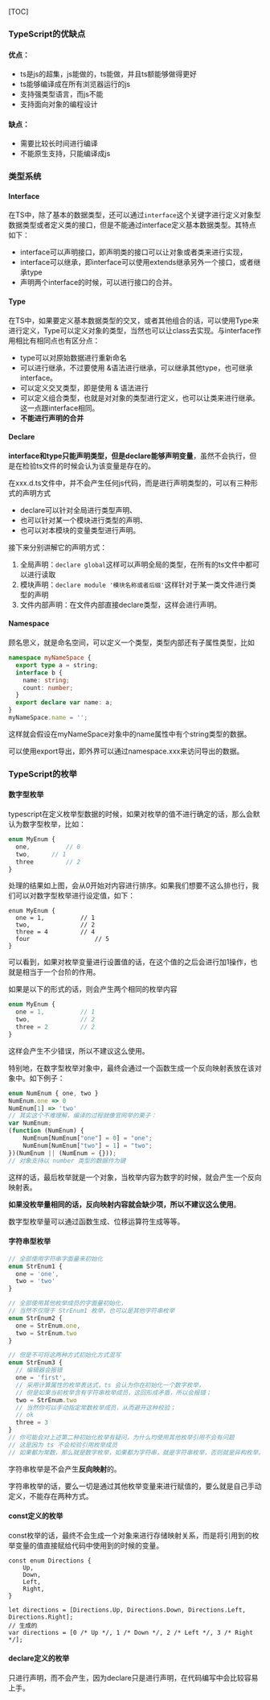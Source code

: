 [TOC]

### TypeScript的优缺点

#### 优点：

- ts是js的超集，js能做的，ts能做，并且ts额能够做得更好
- ts能够编译成在所有浏览器运行的js
- 支持强类型语言，而js不能
- 支持面向对象的编程设计

#### 缺点：

- 需要比较长时间进行编译
- 不能原生支持，只能编译成js

### 类型系统

#### Interface

在TS中，除了基本的数据类型，还可以通过`interface`这个关键字进行定义对象型数据类型或者定义类的接口，但是不能通过interface定义基本数据类型。其特点如下：

- interface可以声明接口，即声明类的接口可以让对象或者类来进行实现，
- interface可以继承，即interface可以使用extends继承另外一个接口，或者继承type
- 声明两个interface的时候，可以进行接口的合并。

#### Type

在TS中，如果要定义基本数据类型的交叉，或者其他组合的话，可以使用Type来进行定义，Type可以定义对象的类型，当然也可以让class去实现。与interface作用相比有相同点也有区分点：

- type可以对原始数据进行重新命名
- 可以进行继承，不过要使用 &语法进行继承，可以继承其他type，也可继承interface。
- 可以定义交叉类型，即是使用 & 语法进行
- 可以定义组合类型，也就是对对象的类型进行定义，也可以让类来进行继承。这一点跟interface相同。
- **不能进行声明的合并**

#### Declare

**interface和type只能声明类型，但是declare能够声明变量**，虽然不会执行，但是在检验ts文件的时候会认为该变量是存在的。

在xxx.d.ts文件中，并不会产生任何js代码，而是进行声明类型的，可以有三种形式的声明方式

- declare可以针对全局进行类型声明、
- 也可以针对某一个模块进行类型的声明、
- 也可以对本模块的变量类型进行声明。

接下来分别讲解它的声明方式：

1. 全局声明：`declare global`这样可以声明全局的类型，在所有的ts文件中都可以进行读取
2. 模块声明：`declare module '模块名称或者后缀'`这样针对于某一类文件进行类型的声明
3. 文件内部声明：在文件内部直接declare类型，这样会进行声明。

#### Namespace

顾名思义，就是命名空间，可以定义一个类型，类型内部还有子属性类型，比如

```typescript
namespace myNameSpace {
  export type a = string;
  interface b {
    name: string;
    count: number;
  }
  export declare var name: a;
}
myNameSpace.name = '';
```

这样就会假设在myNameSpace对象中的name属性中有个string类型的数据。

可以使用export导出，即外界可以通过namespace.xxx来访问导出的数据。

### TypeScript的枚举

#### 数字型枚举

typescript在定义枚举型数据的时候，如果对枚举的值不进行确定的话，那么会默认为数字型枚举，比如：

```typescript
enum MyEnum {
  one,			// 0
  two,      // 1
  three			// 2
}
```

处理的结果如上图，会从0开始对内容进行排序。如果我们想要不这么排也行，我们可以对数字型枚举进行设定值，如下：

```
enum MyEnum {
  one = 1,			// 1
  two,     			// 2
  three = 4			// 4
  four					// 5
}
```

可以看到，如果对枚举变量进行设置值的话，在这个值的之后会进行加1操作，也就是相当于一个台阶的作用。

如果是以下的形式的话，则会产生两个相同的枚举内容

```typescript
enum MyEnum {
  one = 1,			// 1
  two,     			// 2
  three = 2			// 2
}
```

这样会产生不少错误，所以不建议这么使用。

特别地，在数字型枚举对象中，最终会通过一个函数生成一个反向映射表放在该对象中。如下例子：

```typescript
enum NumEnum { one, two }
NumEnum.one => 0
NumEnum[1] => 'two'
// 其实这个不难理解，编译的过程就像官网举的栗子：
var NumEnum;
(function (NumEnum) {
    NumEnum[NumEnum["one"] = 0] = "one";
    NumEnum[NumEnum["two"] = 1] = "two";
})(NumEnum || (NumEnum = {}));
// 对象支持以 number 类型的数据作为键
```

这样的话，最后枚举就是一个对象，当枚举内容为数字的时候，就会产生一个反向映射表。

**如果没枚举量相同的话，反向映射内容就会缺少项，所以不建议这么使用**。

数字型枚举量可以通过函数生成、位移运算符生成等等。

#### 字符串型枚举

```typescript
// 全部使用字符串字面量来初始化
enum StrEnum1 {
  one = 'one',
  two = 'two'
}

// 全部使用其他枚举成员的字面量初始化，
// 当然不仅限于 StrEnum1 枚举，也可以是其他字符串枚举
enum StrEnum2 {
  one = StrEnum.one,
  two = StrEnum.two
}

// 但是不可将这两种方式初始化方式混写
enum StrEnum3 {
  // 编辑器会报错
  one = 'first',
  // 采用计算属性的枚举表达式，ts 会认为你在初始化一个数字枚举，
  // 但是如果当前枚举含有字符串枚举成员，这回形成矛盾，所以会报错；
  two = StrEnum.two
  // 当然你可以手动指定常数枚举成员，从而避开这种校验；
  // ok
  three = 3
}
// 你可能会对上述第二种初始化枚举有疑问，为什么均使用其他枚举引用不会有问题
// 这是因为 ts 不会校验引用枚举成员
// 如果都为常数，那么就是数字枚举，如果都为字符串，就是字符串枚举，否则就是异构枚举。
```

字符串枚举是不会产生**反向映射**的。

字符串枚举的话，要么一切是通过其他枚举变量来进行赋值的，要么就是自己手动定义，不能存在两种方式。

#### const定义的枚举

const枚举的话，最终不会生成一个对象来进行存储映射关系，而是将引用到的枚举变量的值直接赋给代码中使用到的时候的变量。

```
const enum Directions {
    Up,
    Down,
    Left,
    Right,
}

let directions = [Directions.Up, Directions.Down, Directions.Left, Directions.Right];
// 生成的
var directions = [0 /* Up */, 1 /* Down */, 2 /* Left */, 3 /* Right */];
```

#### declare定义的枚举

只进行声明，而不会产生，因为declare只是进行声明，在代码编写中会比较容易上手。

